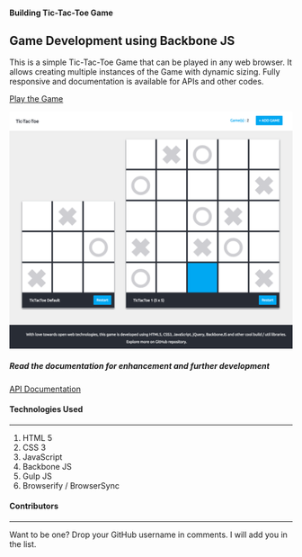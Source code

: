 #### Building Tic-Tac-Toe Game
## Game Development using Backbone JS
This is a simple Tic-Tac-Toe Game that can be played in any web browser. It allows creating multiple instances of the Game with dynamic sizing. Fully responsive and documentation is available for APIs and other codes.

[Play the Game](https://nathan5x.github.io/TicTacToe-Game/)

![TicTacToe Game Screenshot](/src/Game_Screenshot.png)

##### Read the documentation for enhancement and further development
[API Documentation](http://nathan5x.github.io/TicTacToe-Game/docs/src/app/app.js.html)

#### Technologies Used
---
1. HTML 5
2. CSS 3
3. JavaScript
4. Backbone JS
5. Gulp JS
6. Browserify / BrowserSync

#### Contributors
---
Want to be one? Drop your GitHub username in comments. I will add you in the list.
